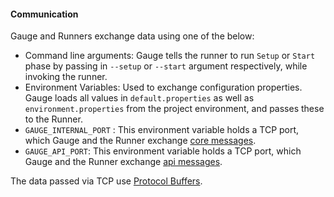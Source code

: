 #### Communication

Gauge and Runners exchange data using one of the below:

- Command line arguments: Gauge tells the runner to run `Setup` or `Start` phase by passing in `--setup` or `--start` argument respectively, while invoking the runner.
- Environment Variables: Used to exchange configuration properties. Gauge loads all values in `default.properties` as well as `environment.properties` from the project environment, and passes these to the Runner.
- `GAUGE_INTERNAL_PORT` : This environment variable holds a TCP port, which Gauge and the Runner exchange [core messages](https://github.com/getgauge/gauge-proto/blob/master/doc/gauge-proto-doc.md#messages.proto).
- `GAUGE_API_PORT`: This environment variable holds a TCP port, which Gauge and the Runner exchange [api messages](https://github.com/getgauge/gauge-proto/blob/master/doc/gauge-proto-doc.md#api.proto).

The data passed via TCP use [Protocol Buffers](https://developers.google.com/protocol-buffers/).

